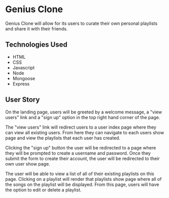 # Genius Clone 

Genius Clone will allow for its users to curate their own personal playlists and share it with their friends. 

## Technologies Used

- HTML
- CSS
- Javascript
- Node
- Mongoose
- Express


## User Story

On the landing page, users will be greeted by a welcome message, a "view users" link and a "sign up" option in the top right hand corner of the page.

The "view users" link will redirect users to a user index page where they can view all existing users. From here they can navigate to each users show page and view the playlists that each user has created.

Clicking the "sign up" button the user will be redirected to a page where they will be prompted to create a username and password. Once they submit the form to create their account, the user will be redirected to their own user show page.



The user will be able to view a list of all of their existing playlists on this page. Clicking on a playlist will render that playlists show page where all of the songs on the playlist will be displayed. From this page, users will have the option to edit or delete a playlist.